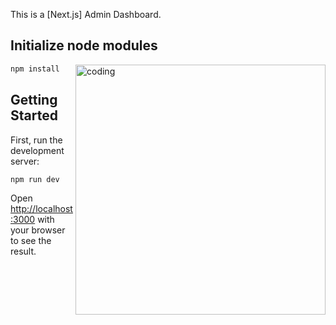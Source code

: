 This is a [Next.js] Admin Dashboard.

## Initialize node modules

<img align="right" alt="coding" width="400" src="https://res.cloudinary.com/dnfsn5rkw/image/upload/v1708449852/avatars/Screenshot_2024-02-20_222623_xai0k6.png" >


```bash
npm install
```

## Getting Started

First, run the development server:

```bash
npm run dev
```

Open [http://localhost:3000](http://localhost:3000) with your browser to see the result.
